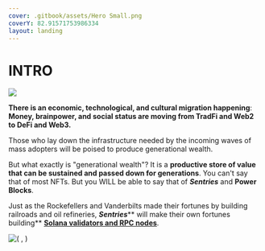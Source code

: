 ```yaml
---
cover: .gitbook/assets/Hero Small.png
coverY: 82.91571753986334
layout: landing
---
```


# INTRO

![](.gitbook/assets/SentriesLogoGlow.png)

**There is an economic, technological, and cultural migration happening**: **Money, brainpower, and social status are moving from TradFi and Web2 to DeFi and Web3.**

Those who lay down the infrastructure needed by the incoming waves of mass adopters will be poised to produce generational wealth.

But what exactly is "generational wealth"? It is a **productive store of value that can be sustained and passed down for generations**. You can't say that of most NFTs. But you WILL be able to say that of _**Sentries**_ and **Power Blocks**.

Just as the Rockefellers and Vanderbilts made their fortunes by building railroads and oil refineries, _**Sentries**_** will make their own fortunes building** [**Solana validators and RPC nodes**](project-objectives/5.-b2b-services.md).

![( , )](.gitbook/assets/HandshakeSmall.png)
